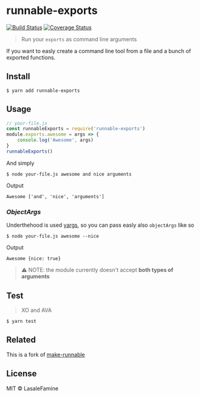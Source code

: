 # runnable-exports
[![Build Status](https://travis-ci.org/LasaleFamine/runnable-exports.svg?branch=master)](https://travis-ci.org/LasaleFamine/runnable-exports) [![Coverage Status](https://coveralls.io/repos/github/LasaleFamine/runnable-exports/badge.svg)](https://coveralls.io/github/LasaleFamine/runnable-exports)

> Run your `exports` as command line arguments

If you want to easly create a command line tool from a file and a bunch of exported functions.

## Install

	$ yarn add runnable-exports

## Usage
```javascript
// your-file.js
const runnableExports = require('runnable-exports')
module.exports.awesome = args => {
	console.log('Awesome', args)
}
runnableExports()
```
And simply

	$ node your-file.js awesome and nice arguments

Output

	Awesome ['and', 'nice', 'arguments']

### ***ObjectArgs***

Underthehood is used [yargs](https://www.npmjs.com/package/yargs), so you can pass easly also `objectArgs` like so

	$ node your-file.js awesome --nice

Output

	Awesome {nice: true}

> :warning: NOTE: the module currently doesn't accept **both types of arguments**

## Test

> XO and AVA

	$ yarn test

## Related

This is a fork of [make-runnable](https://github.com/super-cache-money/make-runnable)

## License

MIT © LasaleFamine
